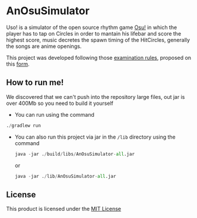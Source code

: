 # AnOsuSimulator

Uso! is a simulator of the open source rhythm game [Osu!](https://osu.ppy.sh/home)  in which the player has to tap on Circles in order to mantain his lifebar and score the highest score, music decretes the spawn timing of the HitCircles,  generally the songs are anime openings.

This project was developed following those [examination rules](https://apice.unibo.it/xwiki/bin/view/Courses/OOP2021-esame), proposed on this [form](https://virtuale.unibo.it/mod/forum/discuss.php?d=78799).

## How to run me!
We discovered that we can't push into the repository large files, out jar is over 400Mb so you need to build it yourself

- You can run using the command 
```py
./gradlew run
```

- You can also run this project via jar in the `/lib` directory using the command 

  ```py
  java -jar ./build/libs/AnOsuSimulator-all.jar
  ```
  
  or
  ```py 
  java -jar ./lib/AnOsuSimulator-all.jar
  ```

## License

This product is licensed under the [MIT License](LICENSE)
